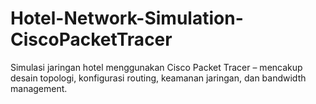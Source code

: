 # Hotel-Network-Simulation-CiscoPacketTracer
Simulasi jaringan hotel menggunakan Cisco Packet Tracer – mencakup desain topologi, konfigurasi routing, keamanan jaringan, dan bandwidth management.
